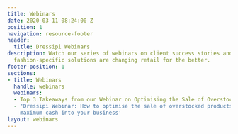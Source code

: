 ```yaml
---
title: Webinars
date: 2020-03-11 08:24:00 Z
position: 1
navigation: resource-footer
header:
  title: Dressipi Webinars
description: Watch our series of webinars on client success stories and how our data-driven,
  fashion-specific solutions are changing retail for the better.
footer-position: 1
sections:
- title: Webinars
  handle: webinars
  webinars:
  - Top 3 Takeaways from our Webinar on Optimising the Sale of Overstocked Products
  - 'Dressipi Webinar: How to optimise the sale of overstocked products and release
    maximum cash into your business'
layout: webinars
---
```


